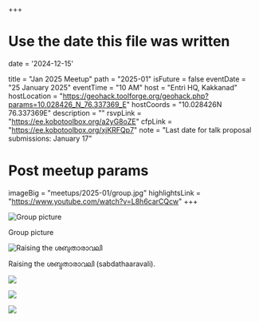 +++
# Use the date this file was written
date = '2024-12-15'

title = "Jan 2025 Meetup"
path = "2025-01"
isFuture = false
eventDate = "25 January 2025"
eventTime = "10 AM"
host = "Entri HQ, Kakkanad"
hostLocation = "https://geohack.toolforge.org/geohack.php?params=10.028426_N_76.337369_E"
hostCoords = "10.028426N 76.337369E"
description = ""
rsvpLink = "https://ee.kobotoolbox.org/a2yG8oZE"
cfpLink = "https://ee.kobotoolbox.org/xjKRFQp7"
note = "Last date for talk proposal submissions: January 17"

# Post meetup params
imageBig = "meetups/2025-01/group.jpg"
highlightsLink = "https://www.youtube.com/watch?v=L8h6carCQcw"
+++

![Group picture](/images/meetups/2025-01/group.jpg)

Group picture

![Raising the ശബ്ദതാരാവലി](/images/meetups/2025-01/shabdathaaravali.jpg)

Raising the ശബ്ദതാരാവലി (sabdathaaravali).

![](/images/meetups/2025-01/audience1.jpg)

![](/images/meetups/2025-01/speaker2.jpg)

![](/images/meetups/2025-01/speaker3.jpg)
